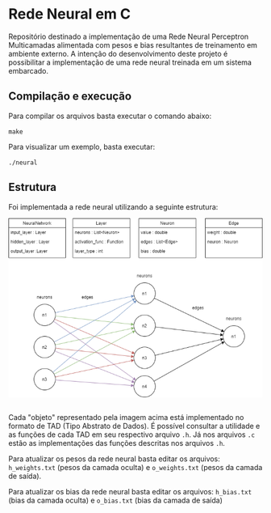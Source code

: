 # Rede Neural em C
Repositório destinado a implementação de uma Rede Neural Perceptron Multicamadas alimentada com pesos e bias resultantes de treinamento em ambiente externo. A intenção do desenvolvimento deste projeto é possibilitar a implementação de uma rede neural treinada em um sistema embarcado.

## Compilação e execução
Para compilar os arquivos basta executar o comando abaixo:
```
make
```
Para visualizar um exemplo, basta executar:
```
./neural
```
## Estrutura
Foi implementada a rede neural utilizando a seguinte estrutura:

<div align="center">
  <img src="./estrutura_rede_neural.png" align="center"/>
</div>
</br>

Cada "objeto" representado pela imagem acima está implementado no formato de TAD (Tipo Abstrato de Dados). É possível consultar a utilidade e as funções de cada TAD em seu respectivo arquivo ```.h```. Já nos arquivos ```.c``` estão as implementações das funções descritas nos arquivos ```.h```.

Para atualizar os pesos da rede neural basta editar os arquivos: 
```h_weights.txt``` (pesos da camada oculta) e ```o_weights.txt``` (pesos da camada de saída).

Para atualizar os bias da rede neural basta editar os arquivos: 
```h_bias.txt``` (bias da camada oculta) e ```o_bias.txt``` (bias da camada de saída)
